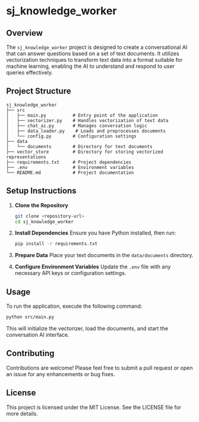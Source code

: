 # sj_knowledge_worker

## Overview
The `sj_knowledge_worker` project is designed to create a conversational AI that can answer questions based on a set of text documents. It utilizes vectorization techniques to transform text data into a format suitable for machine learning, enabling the AI to understand and respond to user queries effectively.

## Project Structure
```
sj_knowledge_worker
├── src
│   ├── main.py          # Entry point of the application
│   ├── vectorizer.py    # Handles vectorization of text data
│   ├── chat_ai.py       # Manages conversation logic
│   ├── data_loader.py    # Loads and preprocesses documents
│   └── config.py        # Configuration settings
├── data
│   └── documents        # Directory for text documents
├── vector_store         # Directory for storing vectorized representations
├── requirements.txt     # Project dependencies
├── .env                 # Environment variables
└── README.md            # Project documentation
```

## Setup Instructions
1. **Clone the Repository**
   ```bash
   git clone <repository-url>
   cd sj_knowledge_worker
   ```

2. **Install Dependencies**
   Ensure you have Python installed, then run:
   ```bash
   pip install -r requirements.txt
   ```

3. **Prepare Data**
   Place your text documents in the `data/documents` directory.

4. **Configure Environment Variables**
   Update the `.env` file with any necessary API keys or configuration settings.

## Usage
To run the application, execute the following command:
```bash
python src/main.py
```
This will initialize the vectorizer, load the documents, and start the conversation AI interface.

## Contributing
Contributions are welcome! Please feel free to submit a pull request or open an issue for any enhancements or bug fixes.

## License
This project is licensed under the MIT License. See the LICENSE file for more details.